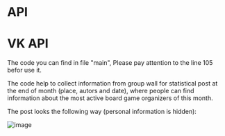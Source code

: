 # API
# VK API

The code you can find in file "main", Please pay attention to the line 105 befor use it.

The code help to collect information from group wall for statistical post at the end of month (place, autors and date), where people can find information about the most active board game organizers of this month.

The post looks the following way (personal information is hidden):

![image](https://github.com/kioneta/API/assets/110675077/1e489d56-562f-4a06-9b8d-0a8ddfc93c76)


